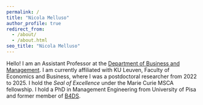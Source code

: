 ```yaml
---
permalink: /
title: "Nicola Melluso"
author_profile: true
redirect_from: 
  - /about/
  - /about.html
seo_title: "Nicola Melluso"
---
```


Hello! I am an Assistant Professor at the [Department of Business and Management](https://impresaemanagement.luiss.it/). I am currently affiliated with KU Leuven, Faculty of Economics and Business, where I was a postdoctoral researcher from 2022 to 2025. I hold the _Seal of Excellence_ under the Marie Curie MSCA fellowship. I hold a PhD in Management Engineering from University of Pisa and former member of [B4DS](http://b4ds.unipi.it/).
